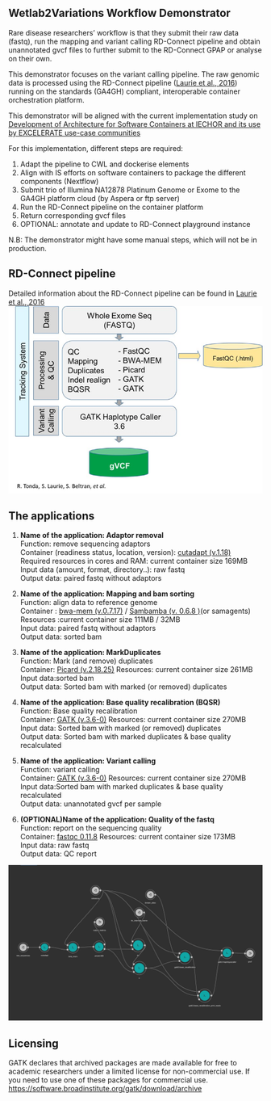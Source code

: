 ## Wetlab2Variations Workflow Demonstrator

Rare disease researchers’ workflow is that they submit their raw data (fastq), run the mapping and variant calling RD-Connect pipeline and obtain unannotated gvcf files to further submit to the RD-Connect GPAP or analyse on their own.

This demonstrator focuses on the variant calling pipeline. The raw genomic data is processed using the RD-Connect pipeline ([Laurie et al., 2016](https://www.ncbi.nlm.nih.gov/pubmed/27604516)) running on the standards (GA4GH) compliant, interoperable container orchestration platform.

This demonstrator will be aligned with the current implementation study on [Development of Architecture for Software Containers at IECHOR and its use by EXCELERATE use-case communities](docs/Appendix%201%20-%20Project%20Plan%202018-biocontainers%2020171117.pdf) 

For this implementation, different steps are required:

1. Adapt the pipeline to CWL and dockerise elements 
2. Align with IS efforts on software containers to package the different components (Nextflow) 
3. Submit trio of Illumina NA12878 Platinum Genome or Exome to the GA4GH platform cloud (by Aspera or ftp server)
4. Run the RD-Connect pipeline on the container platform
5. Return corresponding gvcf files
6. OPTIONAL: annotate and update to RD-Connect playground instance

N.B: The demonstrator might have some manual steps, which will not be in production. 

## RD-Connect pipeline

Detailed information about the RD-Connect pipeline can be found in [Laurie et al., 2016](https://www.ncbi.nlm.nih.gov/pubmed/?term=27604516)
![image](docs/RD-Connect_pipeline.jpg)

## The applications

1. **Name of the application: Adaptor removal**  
Function: remove sequencing adaptors   
Container (readiness status, location, version): [cutadapt (v.1.18)](https://hub.docker.com/r/cnag/cutadapt)  
Required resources in cores and RAM: current container size 169MB  
Input data (amount, format, directory..): raw fastq  
Output data: paired fastq without adaptors  

2. **Name of the application: Mapping and bam sorting**  
Function: align data to reference genome  
Container : [bwa-mem (v.0.7.17)](https://hub.docker.com/r/cnag/bwa) / [Sambamba (v. 0.6.8 )](https://hub.docker.com/r/cnag/sambamba)(or samagents)  
Resources :current container size 111MB / 32MB  
Input data: paired fastq without adaptors  
Output data: sorted bam  

3. **Name of the application: MarkDuplicates**  
Function: Mark (and remove) duplicates  
Container: [Picard (v.2.18.25)](https://hub.docker.com/r/cnag/picard)
Resources: current container size 261MB  
Input data:sorted bam  
Output data: Sorted bam with marked (or removed) duplicates  

4. **Name of the application: Base quality recalibration (BQSR)**  
Function: Base quality recalibration  
Container: [GATK (v.3.6-0)](https://hub.docker.com/r/cnag/gatk)
Resources: current container size 270MB  
Input data: Sorted bam with marked (or removed) duplicates  
Output data: Sorted bam with marked duplicates & base quality recalculated  

5. **Name of the application: Variant calling**  
Function: variant calling  
Container: [GATK (v.3.6-0)](https://hub.docker.com/r/cnag/gatk)
Resources: current container size 270MB  
Input data:Sorted bam with marked duplicates & base quality recalculated  
Output data: unannotated gvcf per sample  

6. **(OPTIONAL)Name of the application: Quality of the fastq**  
Function: report on the sequencing quality  
Container: [fastqc 0.11.8](https://hub.docker.com/r/cnag/fastqc)
Resources: current container size 173MB  
Input data: raw fastq  
Output data: QC report 

![image](docs/rd_connect-initial_cwl.jpg)

## Licensing

GATK declares that archived packages are made available for free to academic researchers under a limited license for non-commercial use. If you need to use one of these packages for commercial use. https://software.broadinstitute.org/gatk/download/archive 

